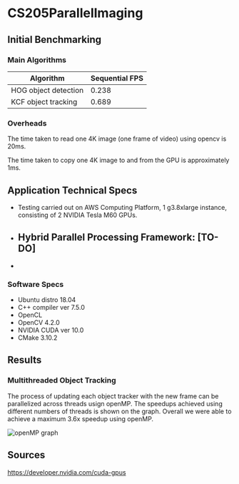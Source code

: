 # CS205ParallelImaging

## Initial Benchmarking


### Main Algorithms

| Algorithm  | Sequential FPS |
| ------------- | ------------- |
| HOG object detection  | 0.238  |
| KCF object tracking  | 0.689  |

### Overheads

The time taken to read one 4K image (one frame of video) using opencv is 20ms.

The time taken to copy one 4K image to and from the GPU is approximately 1ms. 


## Application Technical Specs
- Testing carried out on AWS Computing Platform, 1 g3.8xlarge instance, consisting of 2 NVIDIA Tesla M60 GPUs.
- Hybrid Parallel Processing Framework: [TO-DO]
  - 
- 

### Software Specs
- Ubuntu distro 18.04
- C++ compiler ver 7.5.0
- OpenCL
- OpenCV 4.2.0
- NVIDIA CUDA ver 10.0
- CMake 3.10.2

## Results


### Multithreaded Object Tracking

The process of updating each object tracker with the new frame can be parallelized across threads usign openMP. The speedups achieved using different numbers of threads is shown on the graph. Overall we were able to achieve a maximum 3.6x speedup using openMP. 

![openMP graph]("./img/openmptracking.png")


### 

## Sources

https://developer.nvidia.com/cuda-gpus
